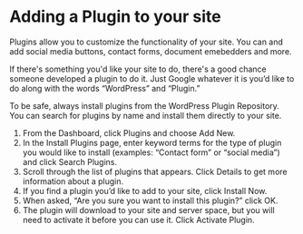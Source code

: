 # Adding a Plugin to your site

Plugins allow you to customize the functionality of your site. You can and add social media buttons, contact forms, document emebedders and more. 

If there's something you'd like your site to do, there's a good chance someone developed a plugin to do it. Just Google whatever it is you’d like to do along with the words “WordPress” and “Plugin.” 

To be safe, always install plugins from the WordPress Plugin Repository. You can search for plugins by name and install them directly to your site.

1. From the Dashboard, click Plugins and choose Add New.
2. In the Install Plugins page, enter keyword terms for the type of plugin you would like to install (examples: “Contact form” or “social media”) and click Search Plugins.
3. Scroll through the list of plugins that appears. Click Details to get more information about a plugin.
4. If you find a plugin you’d like to add to your site, click Install Now.
5. When asked, “Are you sure you want to install this plugin?” click OK.
6. The plugin will download to your site and server space, but you will need to activate it before you can use it. Click Activate Plugin.


